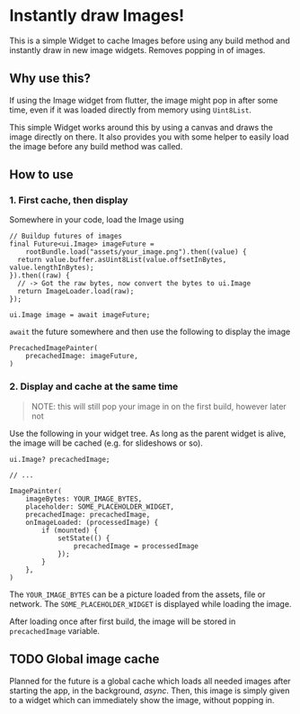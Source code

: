 # Instantly draw Images!

This is a simple Widget to cache Images before using any build method and instantly draw in new image widgets. Removes popping in of images.

## Why use this?

If using the Image widget from flutter, the image might pop in after some time, even if it was loaded directly from memory using `Uint8List`.

This simple Widget works around this by using a canvas and draws the image directly on there. It also provides you with some helper to easily load the image before any build method was called.

## How to use

### 1. First cache, then display

Somewhere in your code, load the Image using

    // Buildup futures of images
    final Future<ui.Image> imageFuture =
        rootBundle.load("assets/your_image.png").then((value) {
      return value.buffer.asUint8List(value.offsetInBytes, value.lengthInBytes);
    }).then((raw) {
      // -> Got the raw bytes, now convert the bytes to ui.Image
      return ImageLoader.load(raw);
    });

    ui.Image image = await imageFuture;

`await` the future somewhere and then use the following to display the image

    PrecachedImagePainter(
        precachedImage: imageFuture,
    )

### 2. Display and cache at the same time

> NOTE: this will still pop your image in on the first build, however later not

Use the following in your widget tree. As long as the parent widget is alive, the image will be cached (e.g. for slideshows or so).

    ui.Image? precachedImage;

    // ...

    ImagePainter(
        imageBytes: YOUR_IMAGE_BYTES,
        placeholder: SOME_PLACEHOLDER_WIDGET,
        precachedImage: precachedImage,
        onImageLoaded: (processedImage) {
            if (mounted) {
                setState(() {
                    precachedImage = processedImage
                });
            }
        },
    )

The `YOUR_IMAGE_BYTES` can be a picture loaded from the assets, file or network.
The `SOME_PLACEHOLDER_WIDGET` is displayed while loading the image.

After loading once after first build, the image will be stored in `precachedImage` variable.

## TODO Global image cache

Planned for the future is a global cache which loads all needed images after starting the app, in the background, _async_. Then, this image is simply given to a widget which can immediately show the image, without popping in.
